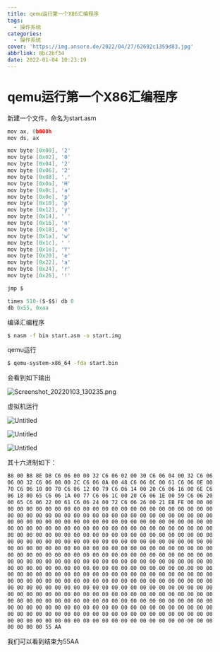 ```yaml
---
title: qemu运行第一个X86汇编程序
tags:
  - 操作系统
categories:
  - 操作系统
cover: 'https://img.ansore.de/2022/04/27/62692c1359d83.jpg'
abbrlink: 8bc2bf34
date: 2022-01-04 10:23:19
---
```


# qemu运行第一个X86汇编程序

新建一个文件，命名为start.asm

```c
mov ax, 0b800h
mov ds, ax

mov byte [0x00], '2'
mov byte [0x02], '0'
mov byte [0x04], '2'
mov byte [0x06], '2'
mov byte [0x08], ','
mov byte [0x0a], 'H'
mov byte [0x0c], 'a'
mov byte [0x0e], 'p'
mov byte [0x10], 'p'
mov byte [0x12], 'y'
mov byte [0x14], ' '
mov byte [0x16], 'n'
mov byte [0x18], 'e'
mov byte [0x1a], 'w'
mov byte [0x1c], ' '
mov byte [0x1e], 'Y'
mov byte [0x20], 'e'
mov byte [0x22], 'a'
mov byte [0x24], 'r'
mov byte [0x26], '!'

jmp $

times 510-($-$$) db 0
db 0x55, 0xaa
```

编译汇编程序

```bash
$ nasm -f bin start.asm -o start.img
```

qemu运行

```bash
$ qemu-system-x86_64 -fda start.bin
```

会看到如下输出

![Screenshot_20220103_130235.png](https://img.ansore.de/2022/05/15/6280e40a569fe.png)

虚拟机运行

![Untitled](https://img.ansore.de/2022/05/15/6280e40d84541.png)

![Untitled](https://img.ansore.de/2022/05/15/6280e41104f29.png)

![Untitled](https://img.ansore.de/2022/05/15/6280e4133b407.png)

其十六进制如下：

```bash
B8 00 B8 8E D8 C6 06 00 00 32 C6 06 02 00 30 C6 06 04 00 32 C6 06 
06 00 32 C6 06 08 00 2C C6 06 0A 00 48 C6 06 0C 00 61 C6 06 0E 00 
70 C6 06 10 00 70 C6 06 12 00 79 C6 06 14 00 20 C6 06 16 00 6E C6 
06 18 00 65 C6 06 1A 00 77 C6 06 1C 00 20 C6 06 1E 00 59 C6 06 20 
00 65 C6 06 22 00 61 C6 06 24 00 72 C6 06 26 00 21 EB FE 00 00 00 
00 00 00 00 00 00 00 00 00 00 00 00 00 00 00 00 00 00 00 00 00 00 
00 00 00 00 00 00 00 00 00 00 00 00 00 00 00 00 00 00 00 00 00 00 
00 00 00 00 00 00 00 00 00 00 00 00 00 00 00 00 00 00 00 00 00 00 
00 00 00 00 00 00 00 00 00 00 00 00 00 00 00 00 00 00 00 00 00 00 
00 00 00 00 00 00 00 00 00 00 00 00 00 00 00 00 00 00 00 00 00 00 
00 00 00 00 00 00 00 00 00 00 00 00 00 00 00 00 00 00 00 00 00 00 
00 00 00 00 00 00 00 00 00 00 00 00 00 00 00 00 00 00 00 00 00 00 
00 00 00 00 00 00 00 00 00 00 00 00 00 00 00 00 00 00 00 00 00 00 
00 00 00 00 00 00 00 00 00 00 00 00 00 00 00 00 00 00 00 00 00 00 
00 00 00 00 00 00 00 00 00 00 00 00 00 00 00 00 00 00 00 00 00 00 
00 00 00 00 00 00 00 00 00 00 00 00 00 00 00 00 00 00 00 00 00 00 
00 00 00 00 00 00 00 00 00 00 00 00 00 00 00 00 00 00 00 00 00 00 
00 00 00 00 00 00 00 00 00 00 00 00 00 00 00 00 00 00 00 00 00 00 
00 00 00 00 00 00 00 00 00 00 00 00 00 00 00 00 00 00 00 00 00 00 
00 00 00 00 00 00 00 00 00 00 00 00 00 00 00 00 00 00 00 00 00 00 
00 00 00 00 00 00 00 00 00 00 00 00 00 00 00 00 00 00 00 00 00 00 
00 00 00 00 00 00 00 00 00 00 00 00 00 00 00 00 00 00 00 00 00 00 
00 00 00 00 00 00 00 00 00 00 00 00 00 00 00 00 00 00 00 00 00 00 
00 00 00 00 55 AA
```

我们可以看到结束为55AA
